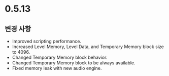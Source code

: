 # 0.5.13

## 변경 사항

- Improved scripting performance.
- Increased Level Memory, Level Data, and Temporary Memory block size to 4096.
- Changed Temporary Memory block behavior.
- Changed Temporary Memory block to be always available.
- Fixed memory leak with new audio engine.
